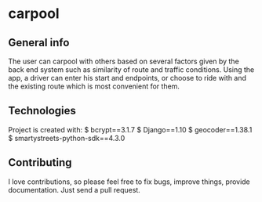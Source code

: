 # carpool

## General info
The user can carpool with others based on several factors given by the back end system such as similarity of route and traffic conditions. Using the app, a driver can enter his start and endpoints, or choose to ride with and the existing route which is most convenient for them.

	
## Technologies
Project is created with:
$ bcrypt==3.1.7
$ Django==1.10
$ geocoder==1.38.1
$ smartystreets-python-sdk==4.3.0

## Contributing

I love contributions, so please feel free to fix bugs, improve things, provide documentation. Just send a pull request.
